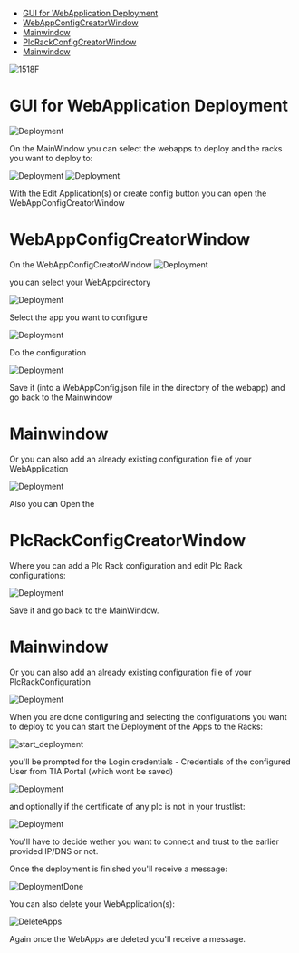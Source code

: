 - [GUI for WebApplication Deployment](#gui-for-webapplication-deployment)
- [WebAppConfigCreatorWindow](#webappconfigcreatorwindow)
- [Mainwindow](#mainwindow)
- [PlcRackConfigCreatorWindow](#plcrackconfigcreatorwindow)
- [Mainwindow](#mainwindow-1)
  
![1518F](src/WebAppManager/screens/1518F.png)
# GUI for WebApplication Deployment 
![Deployment](src/WebAppManager/screens/Gif.gif)

On the MainWindow you can select the webapps to deploy and the racks you want to deploy to:

![Deployment](src/WebAppManager/screens/01_Menu.png)
![Deployment](src/WebAppManager/screens/12_select_apps_and_racks.png)

With the Edit Application(s) or create config button you can open the WebAppConfigCreatorWindow

# WebAppConfigCreatorWindow
On the WebAppConfigCreatorWindow 
![Deployment](src/WebAppManager/screens/02_configcreatorwindow.png)

you can select your WebAppdirectory

![Deployment](src/WebAppManager/screens/03_choose_directory.png)

Select the app you want to configure

![Deployment](src/WebAppManager/screens/04_select_app.png)

Do the configuration

![Deployment](src/WebAppManager/screens/05_configure_app.png)

Save it (into a WebAppConfig.json file in the directory of the webapp) and go back to the Mainwindow
# Mainwindow

Or you can also add an already existing configuration file of your WebApplication

![Deployment](src/WebAppManager/screens/docu_addExistingConfigFile.png)

Also you can Open the

# PlcRackConfigCreatorWindow
Where you can add a Plc Rack configuration and edit Plc Rack configurations:

![Deployment](src/WebAppManager/screens/10_select_rack.png)

Save it and go back to the MainWindow.

# Mainwindow
Or you can also add an already existing configuration file of your PlcRackConfiguration

![Deployment](src/WebAppManager/screens/docu_addExistingRackConfigFile.png)

When you are done configuring and selecting the configurations you want to deploy to you can start the Deployment of the Apps to the Racks:

![start_deployment](src/WebAppManager/screens/docu_startDeployment.png)

you'll be prompted for the Login credentials - Credentials of the configured User from TIA Portal (which wont be saved)

![Deployment](src/WebAppManager/screens/14_login.png)

and optionally if the certificate of any plc is not in your trustlist:

![Deployment](src/WebAppManager/screens/docu_ca_not_trusted.png)

You'll have to decide wether you want to connect and trust to the earlier provided IP/DNS or not.

Once the deployment is finished you'll receive a message:

![DeploymentDone](src/WebAppManager/screens/docu_deploymentDone.png)

You can also delete your WebApplication(s):

![DeleteApps](src/WebAppManager/screens/docu_deleteApp.png)

Again once the WebApps are deleted you'll receive a message.